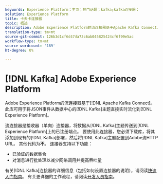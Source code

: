```yaml
---
keywords: Experience Platform；主页；热门话题；kafka;kafka连接器；
solution: Experience Platform
title: 卡夫卡连接器
topic: 概述
description: Adobe Experience Platform的流连接器基于Apache Kafka Connect。 此库可用于将JSON事件从数据中心的Kafka主题直接流化到Experience Platform。
translation-type: tm+mt
source-git-commit: 126b3d1cf6d47da73c6ab045825424cf6f99e5ac
workflow-type: tm+mt
source-wordcount: '189'
ht-degree: 0%

---
```



# [!DNL Kafka] Adobe Experience Platform

Adobe Experience Platform的流连接器基于[!DNL Apache Kafka Connect]。 此库可用于将JSON事件从数据中心的[!DNL Kafka]主题直接实时流化到[!DNL Experience Platform]。

流连接器是接收器（单向）连接器，将数据从[!DNL Kafka]主题传送到[!DNL Experience Platform]上的已注册端点。 要使用此连接器，您必须下载库，将其添加到现有的[!DNL Kafka]部署，然后将[!DNL Kafka]主题配置到Adobe流HTTP URL。 其他代码为&#x200B;**不**。 连接器支持以下功能：

- 已验证的数据集合
- 对消息进行批处理以减少网络调用并提高吞吐量

有关[!DNL Kafka]连接器的详细信息（包括如何设置连接器的说明），请阅读[快速入门指南](https://github.com/adobe/experience-platform-streaming-connect)。 有关更详细的工作流程，请阅读[开发人员指南](https://www.adobe.com/go/kafka-connector-developer-guide)。